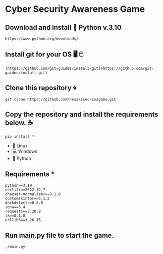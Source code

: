 # Cyber Security Awareness Game

## Download and Install :snake: Python v.3.10
```
https://www.python.org/downloads/
```

## Install git for your OS :desktop_computer: :computer_mouse:
```
[https://github.com/git-guides/install-git](https://github.com/git-guides/install-git)
```

## Clone this repository :cyclone:
```
git clone https://github.com/nesskisec/csagame.git
```

## Copy the repository and install the requirements below. :coffee:

```
pip install *
```

-   :penguin: Linux
-   :computer: Windows
-   :snake: Python


## Requirements *
```ad-warning
python==3.10
certifi==2022.12.7
charset-normalizer==3.1.0
customtkinter==5.1.2
darkdetect==0.8.0
idna==3.4
requests==2.28.2
tk==0.1.0
urllib3==1.26.15
```

## Run main.py file to start the game.
```
./main.py
```
